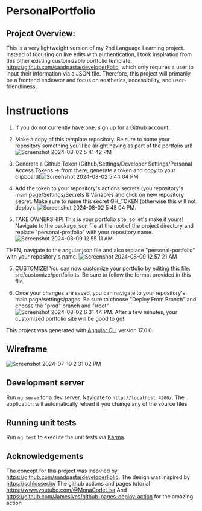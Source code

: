 # PersonalPortfolio

## Project Overview: 
This is a very lightweight version of my 2nd Language Learning project. Instead of focusing on live edits with authentication, I took inspiration from this other existing customizable portfolio template, https://github.com/saadpasta/developerFolio, which only requires a user to input their information via a JSON file. Therefore, this project will primarily be a frontend endeavor and focus on aesthetics, accessibility, and user-friendliness.

# Instructions 
1. If you do not currently have one, sign up for a Github account.
2. Make a copy of this template repository. Be sure to name your repository something you'll be alright having as part of the portfolio url! ![Screenshot 2024-08-02 5 41 42 PM](https://github.com/user-attachments/assets/ef8960db-5436-4f90-9ee7-a15b62d02aac)

3. Generate a Github Token (Github/Settings/Developer Settings/Personal Access Tokens -> from there, generate a token and copy to your clipboard)![Screenshot 2024-08-02 5 44 04 PM](https://github.com/user-attachments/assets/5b6f8cf3-8409-4fc9-9403-2e21ee3b9fc8)

4. Add the token to your repository's actions secrets (you repository's main page/Settings/Secrets & Variables and click on new repository secret. Make sure to name this secret GH_TOKEN (otherwise this will not deploy). ![Screenshot 2024-08-02 5 48 04 PM](https://github.com/user-attachments/assets/4df45c0f-f768-4602-9b8c-714a94342b02).

6. TAKE OWNERSHIP! This is your portfolio site, so let's make it yours! Navigate to the package.json file at the root of the project directory and replace "personal-protfolio" with your repository name. ![Screenshot 2024-08-09 12 55 11 AM](https://github.com/user-attachments/assets/356c302a-1665-4296-b3f9-e56ff267129d)

THEN, navigate to the angular.json file and also replace "personal-portfolio" with your repository's name. ![Screenshot 2024-08-09 12 57 21 AM](https://github.com/user-attachments/assets/53c83d29-8c37-4c03-b5bc-f6f5c1bfddd3)


5. CUSTOMIZE! You can now customize your portfolio by editing this file: src/customize/portfolio.ts. Be sure to follow the format provided in this file. 

6. Once your changes are saved, you can navigate to your repository's main page/settings/pages. Be sure to choose "Deploy From Branch" and choose the "prod" branch and "/root" ![Screenshot 2024-08-02 6 31 44 PM](https://github.com/user-attachments/assets/caf51678-6784-45a2-8883-6a32ae3f2ec6). After a few minutes, your customized portfolio site will be good to go!

This project was generated with [Angular CLI](https://github.com/angular/angular-cli) version 17.0.0.

## Wireframe
![Screenshot 2024-07-19 2 31 02 PM](https://github.com/user-attachments/assets/7fa30c19-d734-44db-ae32-0e986f4a77d3)


## Development server

Run `ng serve` for a dev server. Navigate to `http://localhost:4200/`. The application will automatically reload if you change any of the source files.

## Running unit tests

Run `ng test` to execute the unit tests via [Karma](https://karma-runner.github.io).

## Acknowledgements 
The concept for this project was inspiried by https://github.com/saadpasta/developerFolio.
The design was inspired by https://schlosser.io/
The github actions and pages tutorial https://www.youtube.com/@MonaCodeLisa
And https://github.com/JamesIves/github-pages-deploy-action for the amazing action
